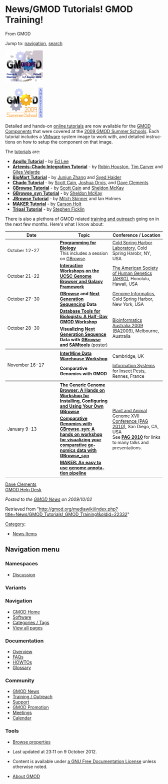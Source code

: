 <div id="mw-page-base" class="noprint">

</div>

<div id="mw-head-base" class="noprint">

</div>

<div id="content" class="mw-body" role="main">

<span id="top"></span>

<div id="mw-js-message" style="display:none;">

</div>



# <span dir="auto">News/GMOD Tutorials! GMOD Training!</span>

<div id="bodyContent">

<div id="siteSub">

From GMOD

</div>

<div id="contentSub">

</div>

<div id="jump-to-nav" class="mw-jump">

Jump to: [navigation](#mw-navigation), [search](#p-search)

</div>

<div id="mw-content-text" class="mw-content-ltr" lang="en" dir="ltr">

<div class="floatright">

<a href="../Training_and_Outreach#Online_Tutorials" rel="nofollow"
title="Summer School - Europe"><img
src="../../mediawiki/images/thumb/b/b5/GMOD2009Europe170.png/120px-GMOD2009Europe170.png"
srcset="../../mediawiki/images/b/b5/GMOD2009Europe170.png 1.5x, ../../mediawiki/images/b/b5/GMOD2009Europe170.png 2x"
width="120" height="102" alt="Summer School - Europe" /></a>

</div>

<div class="floatright">

<a href="../Training_and_Outreach#Online_Tutorials" rel="nofollow"
title="Summer School - Americas"><img
src="../../mediawiki/images/thumb/2/2d/2009SummerSchoolAmericas170.png/120px-2009SummerSchoolAmericas170.png"
srcset="../../mediawiki/images/2/2d/2009SummerSchoolAmericas170.png 1.5x, ../../mediawiki/images/2/2d/2009SummerSchoolAmericas170.png 2x"
width="120" height="97" alt="Summer School - Americas" /></a>

</div>

Detailed and hands-on [online
tutorials](../Training_and_Outreach#Online_Tutorials "Training and Outreach")
are now available for the [GMOD
Components](../GMOD_Components "GMOD Components") that were covered at
the <a href="../GMOD_Summer_School" class="mw-redirect"
title="GMOD Summer School">2009 GMOD Summer Schools</a>. Each tutorial
includes a <a
href="http://gmod.org/mediawiki/index.php?title=VMware&amp;action=edit&amp;redlink=1"
class="new" title="VMware (page does not exist)">VMware</a> system image
to work with, and detailed instructions on how to setup the component on
that image.

The [tutorials](../Category:Tutorials "Category:Tutorials") are:

- **<a href="../Apollo_Tutorial" class="mw-redirect"
  title="Apollo Tutorial">Apollo Tutorial</a>** - by [Ed
  Lee](../User:Elee "User:Elee")
- **[Artemis-Chado Integration
  Tutorial](../Artemis-Chado_Integration_Tutorial "Artemis-Chado Integration Tutorial")** -
  by [Robin Houston](../User:RobinHouston "User:RobinHouston"), [Tim
  Carver](../User:TimCarver "User:TimCarver") and [Giles
  Velarde](../User:Buggy "User:Buggy")
- **[BioMart Tutorial](../BioMart_Tutorial "BioMart Tutorial")** - by
  [Junjun Zhang](../User:Junjun "User:Junjun") and [Syed
  Haider](../User:SyedHaider "User:SyedHaider")
- **<a href="../Chado_Tutorial" class="mw-redirect"
  title="Chado Tutorial">Chado Tutorial</a>** - by [Scott
  Cain](../User:Scott "User:Scott"), [Joshua
  Orvis](../User:Jorvis "User:Jorvis"), and [Dave
  Clements](../User:Clements "User:Clements")
- **[GBrowse Tutorial](../GBrowse_Tutorial "GBrowse Tutorial")** - by
  [Scott Cain](../User:Scott "User:Scott") and [Sheldon
  McKay](../User:Mckays "User:Mckays")
- **<a href="../GBrowse_syn_Tutorial" class="mw-redirect"
  title="GBrowse syn Tutorial">GBrowse_syn Tutorial</a>** - by [Sheldon
  McKay](../User:Mckays "User:Mckays")
- **<a href="../JBrowse_Tutorial" class="mw-redirect"
  title="JBrowse Tutorial">JBrowse Tutorial</a>** - by [Mitch
  Skinner](../User:MitchSkinner "User:MitchSkinner") and Ian Holmes
- **<a href="../MAKER_Tutorial" class="mw-redirect"
  title="MAKER Tutorial">MAKER Tutorial</a>** - by [Carson
  Holt](../User:Carsonholt "User:Carsonholt")
- **<a href="../Tripal_Tutorial" class="mw-redirect"
  title="Tripal Tutorial">Tripal Tutorial</a>** - by [Stephen
  Ficklin](../User:Sficklin "User:Sficklin")

  
There is also a plethora of GMOD related [training and
outreach](../Training_and_Outreach "Training and Outreach") going on in
the next few months. Here's what I know about:

<table class="wikitable">
<colgroup>
<col style="width: 33%" />
<col style="width: 33%" />
<col style="width: 33%" />
</colgroup>
<thead>
<tr class="header">
<th>Date</th>
<th>Topic</th>
<th>Conference / Location</th>
</tr>
</thead>
<tbody>
<tr class="odd">
<td>October 12-27</td>
<td><strong><a href="http://meetings.cshl.edu/courses/c-info09.shtml"
class="external text" rel="nofollow">Programming for
Biology</a></strong><br />
This includes a session on <a href="../GBrowse.1"
title="GBrowse">GBrowse</a>.</td>
<td><a href="http://www.cshl.edu" class="external text"
rel="nofollow">Cold Spring Harbor Laboratory</a>, Cold Spring Harobr,
NY, USA</td>
</tr>
<tr class="even">
<td>October 21-22</td>
<td><strong><a
href="http://www.ashg.org/2009meeting/pages/workshops.shtml#ucsc#ucsc"
class="external text" rel="nofollow">Interactive Workshops on the UCSC
Genome Browser and Galaxy Framework</a></strong></td>
<td><a href="http://www.ashg.org/2009meeting/" class="external text"
rel="nofollow">The American Society of Human Genetics (AHSG)</a>,
Honolulu, Hawaii, USA</td>
</tr>
<tr class="odd">
<td>October 27-30</td>
<td><strong><a href="../GBrowse.1" title="GBrowse">GBrowse</a> and <a
href="../Next_Generation_Sequencing"
title="Next Generation Sequencing">Next Generation Sequencing</a>
Data</strong></td>
<td><a href="http://meetings.cshl.edu/meetings/info09.shtml"
class="external text" rel="nofollow">Genome Informatics</a>, Cold Spring
Harbor, New York, USA</td>
</tr>
<tr class="even">
<td rowspan="2">October 28-30</td>
<td><strong><a href="../BA2009" title="BA2009">Database Tools for
Biologists: A Half-Day GMOD Workshop</a></strong></td>
<td rowspan="2"><a href="http://www.ausbiotech2009.com.au/bia/bia-home"
class="external text" rel="nofollow">Bioinformatics Australia 2009
(BA2009)</a>, Melbourne, Australia</td>
</tr>
<tr class="odd">
<td><strong>Visualizing <a href="../Next_Generation_Sequencing"
title="Next Generation Sequencing">Next Generation Sequence</a> Data
with <a href="../GBrowse.1" title="GBrowse">GBrowse</a> and <a
href="http://samtools.sourceforge.net" class="external text"
rel="nofollow">SAMtools</a></strong> (poster)</td>
</tr>
<tr class="even">
<td colspan="3" style="background-color: #cccccc"></td>
</tr>
<tr class="odd">
<td rowspan="2">November 16-17</td>
<td><strong><a
href="http://www.biomed.cam.ac.uk/gradschool/skills/intermine.html"
class="external text" rel="nofollow">InterMine Data Warehouse
Workshop</a></strong></td>
<td>Cambridge, UK</td>
</tr>
<tr class="even">
<td><strong>Comparative Genomics with GMOD</strong></td>
<td><a href="http://colloque.inra.fr/isyip" class="external text"
rel="nofollow">Information Systems for Insect Pests</a>, Rennes,
France</td>
</tr>
<tr class="odd">
<td colspan="3" style="background-color: #cccccc"></td>
</tr>
<tr class="even">
<td rowspan="3">January 9-13</td>
<td><strong><a href="../GBrowse_PAG_2010_Workshop"
title="GBrowse PAG 2010 Workshop">The Generic Genome Browser: A Hands on
Workshop for Installing, Configuring and Using Your Own
GBrowse</a></strong></td>
<td rowspan="3"><a href="../PAG_2010" title="PAG 2010">Plant and Animal
Genome XVII Conference (PAG 2010)</a>, San Diego, CA, USA<br />
See <strong><a href="../PAG_2010" title="PAG 2010">PAG 2010</a></strong>
for links to many talks and presentations.</td>
</tr>
<tr class="odd">
<td><strong><a href="../GBrowse_syn_PAG_2010_Workshop"
title="GBrowse syn PAG 2010 Workshop">Comparative Genomics with
GBrowse_syn: A hands on workshop for visualizing your comparative
genomics data with GBrowse_syn</a></strong></td>
</tr>
<tr class="even">
<td><strong><a href="../MAKER_PAG_2010_Workshop"
title="MAKER PAG 2010 Workshop">MAKER: An easy to use genome annotation
pipeline</a></strong></td>
</tr>
</tbody>
</table>

[Dave Clements](../User:Clements "User:Clements")  
[GMOD Help Desk](../GMOD_Help_Desk "GMOD Help Desk")

  

<div class="newsfooter">

*Posted to the [GMOD News](../GMOD_News "GMOD News") on 2009/10/02*

</div>

</div>

<div class="printfooter">

Retrieved from
"<http://gmod.org/mediawiki/index.php?title=News/GMOD_Tutorials!_GMOD_Training!&oldid=22332>"

</div>

<div id="catlinks" class="catlinks">

<div id="mw-normal-catlinks" class="mw-normal-catlinks">

[Category](../Special:Categories "Special:Categories"):

- [News Items](../Category:News_Items "Category:News Items")

</div>

</div>

<div class="visualClear">

</div>

</div>

</div>

<div id="mw-navigation">

## Navigation menu

<div id="mw-head">



<div id="left-navigation">

<div id="p-namespaces" class="vectorTabs" role="navigation"
aria-labelledby="p-namespaces-label">

### Namespaces


- <span id="ca-talk"><a
  href="http://gmod.org/mediawiki/index.php?title=Talk:News/GMOD_Tutorials!_GMOD_Training!&amp;action=edit&amp;redlink=1"
  accesskey="t"
  title="Discussion about the content page [t]">Discussion</a></span>

</div>

<div id="p-variants" class="vectorMenu emptyPortlet" role="navigation"
aria-labelledby="p-variants-label">

### 

### Variants[](#)

<div class="menu">

</div>

</div>

</div>





</div>

</div>

</div>

<div id="mw-panel">

<div id="p-logo" role="banner">

<a href="../Main_Page"
style="background-image: url(../../images/GMOD-cogs.png);"
title="Visit the main page"></a>

</div>

<div id="p-Navigation" class="portal" role="navigation"
aria-labelledby="p-Navigation-label">

### Navigation

<div class="body">

- <span id="n-GMOD-Home">[GMOD Home](../Main_Page)</span>
- <span id="n-Software">[Software](../GMOD_Components)</span>
- <span id="n-Categories-.2F-Tags">[Categories /
  Tags](../Categories)</span>
- <span id="n-View-all-pages">[View all
  pages](../Special:AllPages)</span>

</div>

</div>

<div id="p-Documentation" class="portal" role="navigation"
aria-labelledby="p-Documentation-label">

### Documentation

<div class="body">

- <span id="n-Overview">[Overview](../Overview)</span>
- <span id="n-FAQs">[FAQs](../Category:FAQ)</span>
- <span id="n-HOWTOs">[HOWTOs](../Category:HOWTO)</span>
- <span id="n-Glossary">[Glossary](../Glossary)</span>

</div>

</div>

<div id="p-Community" class="portal" role="navigation"
aria-labelledby="p-Community-label">

### Community

<div class="body">

- <span id="n-GMOD-News">[GMOD News](../GMOD_News)</span>
- <span id="n-Training-.2F-Outreach">[Training /
  Outreach](../Training_and_Outreach)</span>
- <span id="n-Support">[Support](../Support)</span>
- <span id="n-GMOD-Promotion">[GMOD Promotion](../GMOD_Promotion)</span>
- <span id="n-Meetings">[Meetings](../Meetings)</span>
- <span id="n-Calendar">[Calendar](../Calendar)</span>

</div>

</div>

<div id="p-tb" class="portal" role="navigation"
aria-labelledby="p-tb-label">

### Tools

<div class="body">


- <span id="t-smwbrowselink"><a href="../Special:Browse/News-2FGMOD_Tutorials!_GMOD_Training!"
  rel="smw-browse">Browse properties</a></span>


</div>

</div>

</div>

</div>

<div id="footer" role="contentinfo">

- <span id="footer-info-lastmod">Last updated at 23:11 on 9 October
  2012.</span>
<!-- - <span id="footer-info-viewcount">8,234 page views.</span> -->
- <span id="footer-info-copyright">Content is available under
  <a href="http://www.gnu.org/licenses/fdl-1.3.html" class="external"
  rel="nofollow">a GNU Free Documentation License</a> unless otherwise
  noted.</span>

<!-- -->

- <span id="footer-places-about">[About
  GMOD](../GMOD:About "GMOD:About")</span>

<!-- -->






</div>
